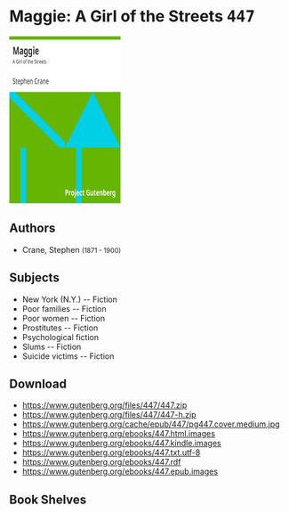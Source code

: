 # Maggie: A Girl of the Streets <kbd>447</kbd>

![](./cover.medium.jpg "")

## Authors


 - Crane, Stephen <small>(1871 - 1900)</small>

## Subjects


 - New York (N.Y.) -- Fiction
 - Poor families -- Fiction
 - Poor women -- Fiction
 - Prostitutes -- Fiction
 - Psychological fiction
 - Slums -- Fiction
 - Suicide victims -- Fiction

## Download


 - https://www.gutenberg.org/files/447/447.zip
 - https://www.gutenberg.org/files/447/447-h.zip
 - https://www.gutenberg.org/cache/epub/447/pg447.cover.medium.jpg
 - https://www.gutenberg.org/ebooks/447.html.images
 - https://www.gutenberg.org/ebooks/447.kindle.images
 - https://www.gutenberg.org/ebooks/447.txt.utf-8
 - https://www.gutenberg.org/ebooks/447.rdf
 - https://www.gutenberg.org/ebooks/447.epub.images

## Book Shelves


